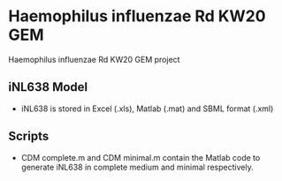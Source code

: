 # Haemophilus influenzae Rd KW20 GEM
Haemophilus influenzae Rd KW20 GEM project

## iNL638 Model
 - iNL638 is stored in Excel (.xls), Matlab (.mat) and SBML format (.xml)
## Scripts
- CDM complete.m and CDM minimal.m contain the Matlab code to generate iNL638 in complete medium and minimal respectively.
